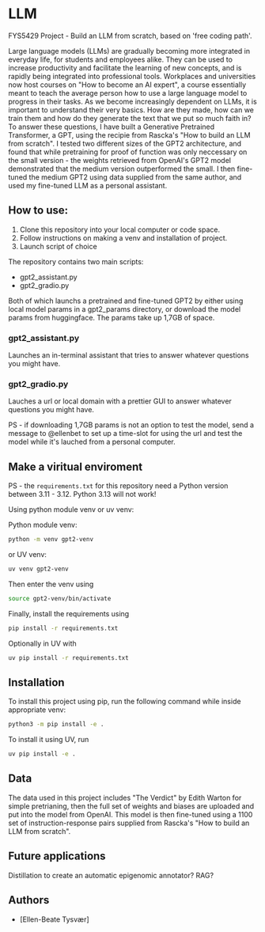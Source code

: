 # LLM
FYS5429 Project - Build an LLM from scratch, based on 'free coding path'.

Large language models (LLMs) are gradually becoming more integrated in everyday life, for students and employees alike. They can be used to increase productivity and facilitate the learning of new concepts, and is rapidly being integrated into professional tools. Workplaces and universities now host courses on "How to become an AI expert", a course essentially meant to teach the average person how to use a large language model to progress in their tasks. As we become increasingly dependent on LLMs, it is important to understand their very basics. How are they made, how can we train them and how do they generate the text that we put so much faith in? To answer these questions, I have built a Generative Pretrained Transformer, a GPT, using the recipie from Rascka's "How to build an LLM from scratch". I tested two different sizes of the GPT2 architecture, and found that while pretraining for proof of function was only neccessary on the small version - the weights retrieved from OpenAI's GPT2 model demonstrated that the medium version outperformed the small. I then fine-tuned the medium GPT2 using data supplied from the same author, and used my fine-tuned LLM as a personal assistant.

## How to use: 
1. Clone this repository into your local computer or code space. 
2. Follow instructions on making a venv and installation of project.
3. Launch script of choice

The repository contains two main scripts: 
- gpt2_assistant.py
- gpt2_gradio.py

Both of which launchs a pretrained and fine-tuned GPT2 by either using local model params in a gpt2_params directory, or download the model params from huggingface. The params take up 1,7GB of space. 

### gpt2_assistant.py 
Launches an in-terminal assistant that tries to answer whatever questions you might have.

### gpt2_gradio.py
Lauches a url or local domain with a prettier GUI to answer whatever questions you might have. 

PS - if downloading 1,7GB params is not an option to test the model, send a message to @ellenbet to set up a time-slot for using the url and test the model while it's lauched from a personal computer. 

## Make a viritual enviroment

PS - the ```requirements.txt``` for this repository need a Python version between 3.11 - 3.12. Python 3.13 will not work!

Using python module venv or uv venv: 

Python module venv:
```sh
python -m venv gpt2-venv
```

or UV venv: 
```sh
uv venv gpt2-venv
```

Then enter the venv using 
```sh
source gpt2-venv/bin/activate
```

Finally, install the requirements using
```sh
pip install -r requirements.txt
```

Optionally in UV with
```sh
uv pip install -r requirements.txt
```

## Installation
To install this project using pip, run the following command while inside appropriate venv:
```sh
python3 -m pip install -e .
```

To install it using UV, run
```sh
uv pip install -e .
```

## Data
The data used in this project includes "The Verdict" by Edith Warton for simple pretrianing, then the full set of weights and biases
are uploaded and put into the model from OpenAI. This model is then fine-tuned using a 1100 set of instruction-response pairs supplied from Rascka's "How to build an LLM from scratch". 

## Future applications
Distillation to create an automatic epigenomic annotator? RAG?

## Authors
- [Ellen-Beate Tysvær]
